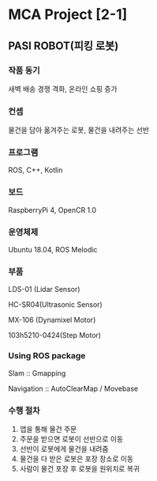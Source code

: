 # MCA Project [2-1]

## PASI ROBOT(피킹 로봇)

### 작품 동기

새벽 배송 경쟁 격화, 온라인 쇼핑 증가

### 컨셉

물건을 담아 옮겨주는 로봇, 물건을 내려주는 선반

### 프로그램

ROS, C++, Kotlin

### 보드

RaspberryPi 4, OpenCR 1.0

### 운영체제

Ubuntu 18.04, ROS Melodic

### 부품

LDS-01 (Lidar Sensor)

HC-SR04(Ultrasonic Sensor)

MX-106 (Dynamixel Motor)

103h5210-0424(Step Motor)

### Using ROS package

Slam :: Gmapping

Navigation :: AutoClearMap / Movebase

### 수행 절차

1. 앱을 통해 물건 주문
2. 주문을 받으면 로봇이 선반으로 이동
3. 선반이 로봇에게 물건을 내려줌
4. 물건을 다 받은 로봇은 포장 장소로 이동
5. 사람이 물건 포장 후 로봇을 원위치로 복귀
